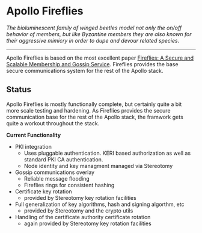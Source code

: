 # Apollo Fireflies

_The bioluminescent family of winged beetles model not only the on/off behavior of members, but like Byzantine members they are also known for their aggressive mimicry in order to dupe and devour related species._

---
Apollo Fireflies is based on the most excellent paper [Fireflies: A Secure and Scalable Membership and Gossip Service](https://ymsir.com/papers/fireflies-tocs.pdf).  Fireflies provides the base secure communications system for the rest of the Apollo stack.

## Status

Apollo Fireflies is mostly functionally complete, but certainly quite a bit more scale testing and hardening.  As Fireflies provides the secure communication base for the rest of the Apollo stack, the framwork gets quite a workout throughout the stack.

__Current Functionality__
* PKI integration
    * Uses pluggable authentication. KERI based authorization as well as standard PKI CA authentication.
    * Node identity and key managment managed via Stereotomy
* Gossip communications overlay
    * Reliable message flooding
    * Fireflies rings for consistent hashing
* Certificate key rotation
    * provided by Stereotomy key rotation facilities
* Full generalization of key algorithms, hash and signing algorthm, etc
     * provided by Stereotomy and the crypto utils
* Handling of the certificate authority certificate rotation
    * again provided by Stereotomy key rotation facilities
